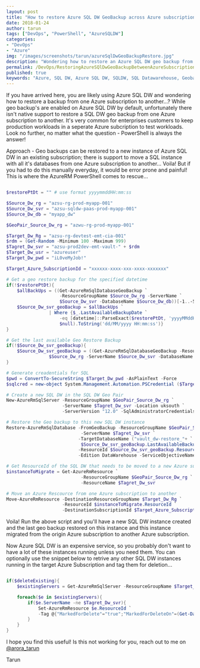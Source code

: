 ```yaml
---
layout: post
title: "How to restore Azure SQL DW GeoBackup across Azure subscriptions.."
date: 2018-01-24
author: tarun
tags: ["DevOps", "PowerShell", "AzureSQLDW"]
categories:
- "DevOps"
- "Azure"
img: "/images/screenshots/tarun/azureSqlDwGeoBackupRestore.jpg"
description: "Wondering how to restore an Azure SQL DW geo backup from one Azure subscription to another, look no further, this blog shows you how to leverage Azure PowerShell to automate the restore of the Azure SQL DW from one Azure subscription to another... "
permalink: /DevOps/RestoringAzureSQlDwGeoBackupBetweenAzureSubscriptions
published: true
keywords: "Azure, SQL DW, Azure SQL DW, SQLDW, SQL Datawarehouse, Geobackup, Restore, Restore Geobackup, Azure Subscription, Geobackup Restore SQL DW between Azure subscriptions, How to restore Azure SQL DW between Azure subscriptions, Automate geobackup restore of SQL DW between Azure subscriptions, PowerShell SQL DW Geobackup restore between Azure subscriptions, Azure PowerShell, Automate backup restore for SQL, Move SQL DW between Azure subscriptions, Azure SQL DW Geobackup restore "
---
```

If you have arrived here, you are likely using Azure SQL DW and wondering how to restore a backup from one Azure subscription to another...? While geo backup's are enabled on Azure SQL DW by default, unfortunately there isn't native support to restore a SQL DW geo backup from one Azure subscription to another. It's very common for enterprises customers to keep production workloads in a seperate Azure subcription to test workloads. Look no further, no matter what the question - PowerShell is always the answer! 
<!--more-->

Approach - Geo backups can be restored to a new instance of Azure SQL DW in an existing subscription; there is support to move a SQL instance with all it's databases from one Azure subscription to another... Voila! But if you had to do this manually everyday, it would be error prone and painful! This is where the AzureRM PowerShell comes to rescue... 


``` PowerShell

$restorePtDt = "" # use format yyyymmddHH:mm:ss

$Source_Dw_rg = "azsu-rg-prod-myapp-001"
$Source_Dw_svr = "azsu-sqldw-paas-prod-myapp-001"
$Source_Dw_db = "myapp_dw"

$GeoPair_Source_Dw_rg = "azwu-rg-prod-myapp-001"

$Target_Dw_Rg = "azsu-rg-devtest-emt-cia-001"
$rdm = (Get-Random -Minimum 100 -Maximum 999)
$Tagret_Dw_svr = "azsu-prod2dev-emt-vault-" + $rdm
$Target_Dw_usr = "azureuser"
$Target_Dw_pwd = "iL0veMyJob!"

$Target_Azure_SubscriptionId = "xxxxxx-xxxx-xxx-xxxx-xxxxxxx"

# Get a geo restore backup for the specified datetime
if(!$restorePtDt){
    $allBackUps = ((Get-AzureRmSqlDatabaseGeoBackup `
                    -ResourceGroupName $Source_Dw_rg -ServerName `
                    $Source_Dw_svr -DatabaseName $Source_Dw_db))[-1..-500] 
    $Source_Dw_svr_geoBackup = $allBackUps `
                | Where {$_.LastAvailableBackupDate `
                    -eq [datetime]::ParseExact($restorePtDt, 'yyyyMMddHH:mm:ss', `
                    $null).ToString('dd/MM/yyyy HH:mm:ss')}
}

# Get the last available Geo Restore Backup
if(!$Source_Dw_svr_geoBackup){
    $Source_Dw_svr_geoBackup = ((Get-AzureRmSqlDatabaseGeoBackup -ResourceGroupName `
                $Source_Dw_rg -ServerName $Source_Dw_svr -DatabaseName $Source_Dw_db))[-1]
}

# Generate creadentials for SQL 
$pwd = ConvertTo-SecureString $Target_Dw_pwd -AsPlainText -Force
$sqlcred = new-object System.Management.Automation.PSCredential ($Target_Dw_usr, $pwd)

# Create a new SQL DW in the SQL DW Geo Pair 
New-AzureRmSqlServer -ResourceGroupName $GeoPair_Source_Dw_rg `
                     -ServerName $Tagret_Dw_svr -Location uksouth `
                     -ServerVersion "12.0" -SqlAdministratorCredentials  $sqlcred -Verbose

# Restore the Geo backup to this new SQL DW instance
Restore-AzureRmSqlDatabase -FromGeoBackup -ResourceGroupName $GeoPair_Source_Dw_rg `
                            -ServerName $Tagret_Dw_svr `
                           -TargetDatabaseName ("vault_dw-restore_"+ `
                            $Source_Dw_svr_geoBackup.LastAvailableBackupDate.ToString("yyyyMMddHHmmss")) `
                           -ResourceId $Source_Dw_svr_geoBackup.ResourceId `
                           -Edition DataWarehouse -ServiceObjectiveName "DW100" -Verbose

# Get ResourceId of the SQL DW that needs to be moved to a new Azure subscription
$instanceToMigrate = Get-AzureRmResource `
                            -ResourceGroupName $GeoPair_Source_Dw_rg `
                            -ResourceName $Tagret_Dw_svr

# Move an Azure Rescource from one Azure subscription to another 
Move-AzureRmResource -DestinationResourceGroupName $Target_Dw_Rg `
                     -ResourceId $instanceToMigrate.ResourceId `
                     -DestinationSubscriptionId $Target_Azure_SubscriptionId -Force

```

Voila! Run the above script and you'll have a new SQL DW instance created and the last geo backup restored on this instance and this instance migrated from the origin Azure subscription to another Azure subscription. 

Now Azure SQL DW is an expensive service, so you probably don't want to have a lot of these instances running unless you need them. You can optionally use the snippet below to retrive any other SQL DW instances running in the target Azure Subscription and tag them for deletion... 


``` PowerShell 

if($deleteExisting){
    $existingServers = Get-AzureRmSqlServer -ResourceGroupName $Target_Dw_Rg

    foreach($e in $existingServers){
        if($e.ServerName -ne $Tagret_Dw_svr){
            Set-AzureRmResource $e.ResourceId `
            -Tag @{"MarkedForDelete"="true";"MarkedForDeleteOn"=(Get-Date -Format "yyyyMMdd")} -Force
        }
    }
}

```


I hope you find this useful! Is this not working for you, reach out to me on [@arora_tarun](https://twitter.com/arora_tarun)

Tarun 